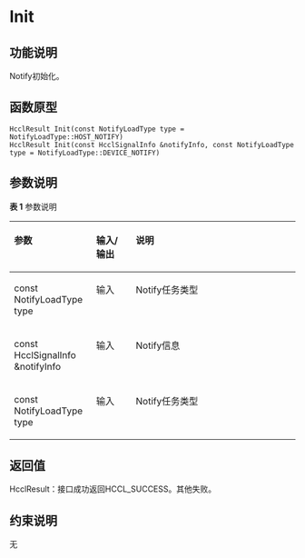 # Init<a name="ZH-CN_TOPIC_0000002031186541"></a>

## 功能说明<a name="zh-cn_topic_0000001956458641_section2945mcpsimp"></a>

Notify初始化。

## 函数原型<a name="zh-cn_topic_0000001956458641_section2942mcpsimp"></a>

```
HcclResult Init(const NotifyLoadType type = NotifyLoadType::HOST_NOTIFY)
HcclResult Init(const HcclSignalInfo &notifyInfo, const NotifyLoadType type = NotifyLoadType::DEVICE_NOTIFY)
```

## 参数说明<a name="zh-cn_topic_0000001956458641_section2948mcpsimp"></a>

**表 1**  参数说明

<a name="zh-cn_topic_0000001956458641_table2950mcpsimp"></a>
<table><thead align="left"><tr id="zh-cn_topic_0000001956458641_row2957mcpsimp"><th class="cellrowborder" valign="top" width="28.71%" id="mcps1.2.4.1.1"><p id="zh-cn_topic_0000001956458641_p2959mcpsimp"><a name="zh-cn_topic_0000001956458641_p2959mcpsimp"></a><a name="zh-cn_topic_0000001956458641_p2959mcpsimp"></a>参数</p>
</th>
<th class="cellrowborder" valign="top" width="13.86%" id="mcps1.2.4.1.2"><p id="zh-cn_topic_0000001956458641_p2961mcpsimp"><a name="zh-cn_topic_0000001956458641_p2961mcpsimp"></a><a name="zh-cn_topic_0000001956458641_p2961mcpsimp"></a>输入/输出</p>
</th>
<th class="cellrowborder" valign="top" width="57.43000000000001%" id="mcps1.2.4.1.3"><p id="zh-cn_topic_0000001956458641_p2963mcpsimp"><a name="zh-cn_topic_0000001956458641_p2963mcpsimp"></a><a name="zh-cn_topic_0000001956458641_p2963mcpsimp"></a>说明</p>
</th>
</tr>
</thead>
<tbody><tr id="zh-cn_topic_0000001956458641_row2965mcpsimp"><td class="cellrowborder" valign="top" width="28.71%" headers="mcps1.2.4.1.1 "><p id="zh-cn_topic_0000001956458641_p2967mcpsimp"><a name="zh-cn_topic_0000001956458641_p2967mcpsimp"></a><a name="zh-cn_topic_0000001956458641_p2967mcpsimp"></a>const NotifyLoadType type</p>
</td>
<td class="cellrowborder" valign="top" width="13.86%" headers="mcps1.2.4.1.2 "><p id="zh-cn_topic_0000001956458641_p2969mcpsimp"><a name="zh-cn_topic_0000001956458641_p2969mcpsimp"></a><a name="zh-cn_topic_0000001956458641_p2969mcpsimp"></a>输入</p>
</td>
<td class="cellrowborder" valign="top" width="57.43000000000001%" headers="mcps1.2.4.1.3 "><p id="zh-cn_topic_0000001956458641_p2971mcpsimp"><a name="zh-cn_topic_0000001956458641_p2971mcpsimp"></a><a name="zh-cn_topic_0000001956458641_p2971mcpsimp"></a>Notify任务类型</p>
</td>
</tr>
<tr id="zh-cn_topic_0000001956458641_row106247278352"><td class="cellrowborder" valign="top" width="28.71%" headers="mcps1.2.4.1.1 "><p id="zh-cn_topic_0000001956458641_p3004mcpsimp"><a name="zh-cn_topic_0000001956458641_p3004mcpsimp"></a><a name="zh-cn_topic_0000001956458641_p3004mcpsimp"></a>const HcclSignalInfo &amp;notifyInfo</p>
</td>
<td class="cellrowborder" valign="top" width="13.86%" headers="mcps1.2.4.1.2 "><p id="zh-cn_topic_0000001956458641_p3006mcpsimp"><a name="zh-cn_topic_0000001956458641_p3006mcpsimp"></a><a name="zh-cn_topic_0000001956458641_p3006mcpsimp"></a>输入</p>
</td>
<td class="cellrowborder" valign="top" width="57.43000000000001%" headers="mcps1.2.4.1.3 "><p id="zh-cn_topic_0000001956458641_p3008mcpsimp"><a name="zh-cn_topic_0000001956458641_p3008mcpsimp"></a><a name="zh-cn_topic_0000001956458641_p3008mcpsimp"></a>Notify信息</p>
</td>
</tr>
<tr id="zh-cn_topic_0000001956458641_row1528814306358"><td class="cellrowborder" valign="top" width="28.71%" headers="mcps1.2.4.1.1 "><p id="zh-cn_topic_0000001956458641_p3011mcpsimp"><a name="zh-cn_topic_0000001956458641_p3011mcpsimp"></a><a name="zh-cn_topic_0000001956458641_p3011mcpsimp"></a>const NotifyLoadType type</p>
</td>
<td class="cellrowborder" valign="top" width="13.86%" headers="mcps1.2.4.1.2 "><p id="zh-cn_topic_0000001956458641_p3013mcpsimp"><a name="zh-cn_topic_0000001956458641_p3013mcpsimp"></a><a name="zh-cn_topic_0000001956458641_p3013mcpsimp"></a>输入</p>
</td>
<td class="cellrowborder" valign="top" width="57.43000000000001%" headers="mcps1.2.4.1.3 "><p id="zh-cn_topic_0000001956458641_p3015mcpsimp"><a name="zh-cn_topic_0000001956458641_p3015mcpsimp"></a><a name="zh-cn_topic_0000001956458641_p3015mcpsimp"></a>Notify任务类型</p>
</td>
</tr>
</tbody>
</table>

## 返回值<a name="zh-cn_topic_0000001956458641_section2972mcpsimp"></a>

HcclResult：接口成功返回HCCL\_SUCCESS。其他失败。

## 约束说明<a name="zh-cn_topic_0000001956458641_section2975mcpsimp"></a>

无

